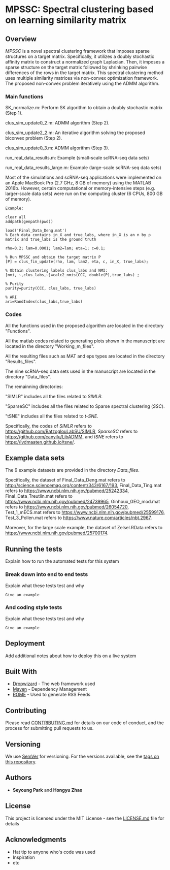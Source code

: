 # MPSSC: Spectral clustering based on learning similarity matrix



## Overview

*MPSSC* is a novel spectral clustering framework that imposes sparse structures on a target matrix. Specifically, it utilizes a doubly stochastic affinity matrix to construct a normalized graph Laplacian. Then, it imposes a sparse structure on the target matrix followed by shrinking pairwise differences of the rows in the target matrix. This spectral clustering method uses multiple similarity matrices via non-convex optimization framework. The proposed non-convex problem iteratively using the ADMM algorithm.

### Main functions

SK_normalize.m: Perform SK algorithm to obtain a doubly stochastic matrix (Step 1).

clus_sim_update0_2.m: ADMM algorithm (Step 2).

clus_sim_update2_2.m: An iterative algorithm solving the proposed biconvex problem (Step 2).

clus_sim_update0_3.m: ADMM algorithm (Step 3).

run_real_data_results.m: Example (small-scale scRNA-seq data sets)

run_real_data_results_large.m: Example (large-scale scRNA-seq data sets)


Most of the simulations and scRNA-seq applications were implemented on an Apple MacBook Pro (2.7 GHz, 8 GB of memory) using the MATLAB 2016b. However, certain computational or memory-intensive steps (e.g. larger-scale data sets) were run on the computing cluster (6 CPUs, 800 GB of memory).




```
Example:

clear all
addpath(genpath(pwd))

load('Final_Data_Deng.mat')
% Each data contains in_X and true_labs, where in_X is an n by p matrix and true_labs is the ground truth

rho=0.2; lam=0.0001; lam2=lam; eta=1; c=0.1;  

% Run MPSSC and obtain the target matrix P
[P] = clus_fin_update(rho, lam, lam2, eta, c, in_X, true_labs); 

% Obtain clustering labels clus_labs and NMI:
[nmi, ~,clus_labs,~]=calc2_nmis(CCC, double(P),true_labs) ;   

% Purity
purity=purity(CCC, clus_labs, true_labs)

% ARI
ari=RandIndex(clus_labs,true_labs)

```

### Codes

All the functions used in the proposed algorithm are located in the directory "Functions".

All the matlab codes related to generating plots shown in the manuscript are located in the directory "Working_m_files".

All the resulting files such as MAT and eps types are located in the directory "Results_files".

The nine scRNA-seq data sets used in the manuscript are located in the directory "Data_files".



The remainning directories:

"SIMLR" includes all the files related to *SIMLR*.

"SparseSC"  includes all the files related to Sparse spectral clustering (*SSC*).

"tSNE"  includes all the files related to *t-SNE*.

Specifically, the codes of *SIMLR* refers to https://github.com/BatzoglouLabSU/SIMLR, *SparseSC* refers to https://github.com/canyilu/LibADMM, and *tSNE* refers to https://lvdmaaten.github.io/tsne/.


## Example data sets

The 9 example datasets are provided in the directory *Data_files*. 

Specifically, the dataset of Final_Data_Deng.mat refers to http://science.sciencemag.org/content/343/6167/193, 
Final_Data_Ting.mat refers to https://www.ncbi.nlm.nih.gov/pubmed/25242334, Final_Data_Treutlin.mat refers to https://www.ncbi.nlm.nih.gov/pubmed/24739965, Ginhoux_GEO_mod.mat refers to https://www.ncbi.nlm.nih.gov/pubmed/26054720,
Test_1_mECS.mat refers to https://www.ncbi.nlm.nih.gov/pubmed/25599176, Test_3_Pollen.mat refers to https://www.nature.com/articles/nbt.2967.

Moreover, for the large scale example, the dataset of Zelsel.RData refers to https://www.ncbi.nlm.nih.gov/pubmed/25700174. 




## Running the tests

Explain how to run the automated tests for this system

### Break down into end to end tests

Explain what these tests test and why

```
Give an example
```

### And coding style tests

Explain what these tests test and why

```
Give an example
```

## Deployment

Add additional notes about how to deploy this on a live system

## Built With

* [Dropwizard](http://www.dropwizard.io/1.0.2/docs/) - The web framework used
* [Maven](https://maven.apache.org/) - Dependency Management
* [ROME](https://rometools.github.io/rome/) - Used to generate RSS Feeds

## Contributing

Please read [CONTRIBUTING.md](https://gist.github.com/PurpleBooth/b24679402957c63ec426) for details on our code of conduct, and the process for submitting pull requests to us.

## Versioning

We use [SemVer](http://semver.org/) for versioning. For the versions available, see the [tags on this repository](https://github.com/your/project/tags). 

## Authors

* **Seyoung Park** and   **Hongyu Zhao**

## License

This project is licensed under the MIT License - see the [LICENSE.md](LICENSE.md) file for details

## Acknowledgments

* Hat tip to anyone who's code was used
* Inspiration
* etc

